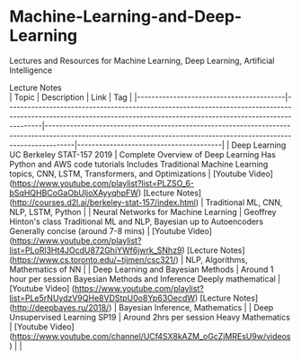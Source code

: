 # Machine-Learning-and-Deep-Learning
Lectures and Resources for Machine Learning, Deep Learning, Artificial Intelligence

Lecture Notes  
| Topic | Description | Link | Tag |
|-----------------------------------------|----------------------------------------------------------------------------------------------------------------------------------------------------------------------|--------------------------------------------------------------------------------------------------------------------------------------------------------------------|----------------------------------------|
| Deep Learning UC Berkeley STAT-157 2019 | Complete Overview of Deep Learning    Has Python and AWS code tutorials    Includes Traditional Machine Learning topics, CNN, LSTM, Transformers, and Optimizations  | [Youtube Video] (https://www.youtube.com/playlist?list=PLZSO_6-bSqHQHBCoGaObUljoXAyyqhpFW)    [Lecture Notes] (http://courses.d2l.ai/berkeley-stat-157/index.html) | Traditional ML, CNN, NLP, LSTM, Python |
| Neural Networks for Machine Learning | Geoffrey Hinton's class    Traditional ML and NLP, Bayesian up to Autoencoders    Generally concise (around 7-8 mins) | [Youtube Video] (https://www.youtube.com/playlist?list=PLoRl3Ht4JOcdU872GhiYWf6jwrk_SNhz9)    [Lecture Notes] (https://www.cs.toronto.edu/~tijmen/csc321/) | NLP, Algorithms, Mathematics of NN |
| Deep Learning and Bayesian Methods | Around 1 hour per session    Bayesian Methods and Inference    Deeply mathematical   | [Youtube Video] (https://www.youtube.com/playlist?list=PLe5rNUydzV9QHe8VDStpU0o8Yp63OecdW)    [Lecture Notes] (http://deepbayes.ru/2018/) | Bayesian Inference, Mathematics |
| Deep Unsupervised Learning SP19 | Around 2hrs per session    Heavy Mathematics | [Youtube Video] (https://www.youtube.com/channel/UCf4SX8kAZM_oGcZjMREsU9w/videos) |  |
